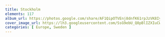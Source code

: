 ```yaml
---
title: Stockholm
elements: 117
album_url: https://photos.google.com/share/AF1QipOTVEnj8dnfK61rpJzVK8IyvC3dSBpR70xsJ79Z_5baDFl6IPhftZ0lJg6ZKBSLKg?key=LXFudEhOSERIN3JxZTgyMUVqR1hMUXJWLVB2VkpR
cover_image_url: https://lh3.googleusercontent.com/SsG9ebU_Q8pBlIZXIuCW15QjZAnhbaNr6BffLrFPHsGbwUIUAonaMvfGKPzuVCqqwMy0pg8X9_nUuxD7hoOMXHefjJZ24JPNl4QdGO8LHE7DT8KXx42-ERHTgtw38iyXUAEopLI9sRidTdBelye6LyDEc7E5-SHRBg0GGL1H261pmowdGYC5EGLtOIIdjgY-RUOAU9-N8M-TI4_3wrhkShOY6YdriTHYH9iknbAKDg8BtlEAPgizapqmxQ31lcWZmXKe_Tb2DW7JQhoA31dXqME8gXoEugenLbiUfSHEcgVxs04WltCflVrj49eDxlpA7AlV7AoBT0fAviXW-gGeEJuLJUM1ggf5Ia4AFJgzLXuoEOucJFaQEpe8SN-hJ669p6Z3ZCZFYEoyUoyiGYV86n7xbX9wxGb3N_Ji1S-_P09cJ_JRHsXCPzIrf8mU3ulCnJ5pxaPP8bwzFz4UvOQ1QFDT57UWA1oMUxOXUYmriAXu1-TspJvhT0fggxWkjl3wqdm3gja1qg2H98JFVHe3_SEEgJrGd_xAcPrEdaOGN6STeYE_Vcbkjd5DheGpB8G2HvNpgAuLx6xjHOfnlIsJ4E5n-wvZWP_YcnxgShJxAme9Nd4BNwt--ov3MwVWChhIqX5HweSbD1Yk--WBZDYKnb4bkg=s195-p-k-no
categories: [ Europe, Sweden ]
---
```

